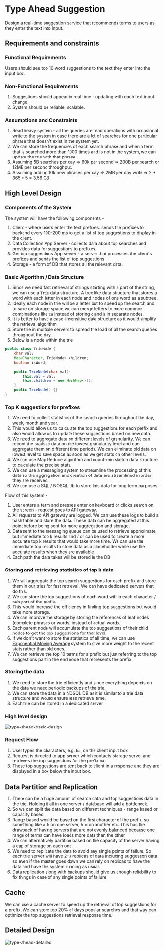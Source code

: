 # Type Ahead Suggestion

Design a real-time suggestion service that recommends terms to users as they enter the text into input.

## Requirements and constraints

### Functional Requirements

Users should see top 10 word suggestions to the text they enter into the input box. 

### Non-Functional Requirements

1. Suggestions should appear in real time - updating with each text input change.
2. System should be reliable, scalable.

### Assumptions and Constraints

1. Read heavy system - all the queries are read operations with occasional write to the system in case there are a lot of searches for one particular phrase that doesn't exist in the system yet.
2. We can store the frequencies of each search phrase and when a term that is searched more than 1000 times and is not in the system, we can update the trie with that phrase.
3. Assuming 5B searches per day => 60k per second => 200B per search or 12MB per second throughput.
4. Assuming adding 10k new phrases per day => 2MB per day write => 2 * 365 * 5 = 3.56 GB

## High Level Design

### Components of the System

The system will have the following components -
1. Client - where users enter the text prefixes. sends the prefixes to backend every 100-200 ms to get a list of top suggestions to display in the client.
2. Data Collection App Server - collects data about top searches and provides data for suggestions to prefixes.
3. Get top suggestions App server - a server that processes the client's prefixes and sends the list of top suggestions
4. Storage - a form of DB that stores all the relevant data.


### Basic Algorithm / Data Structure

1. Since we need fast retrieval of strings starting with a part of the string, we can use a `Trie` data structure. A tree like data structure that stores a word with each letter in each node and nodes of one word as a subtree.
2. Ideally each node in trie will be a letter but to speed up the search and to save on storage space we can merge letters to more common combinations like `ca` instead of storing `c` and `a` in separate nodes. 
3. It is better to have a case-insensitive data structure as it would simplify the retrieval algorithm
4. Store trie in multiple servers to spread the load of all the search queries throughout the day.
5. Below is a node within the trie

```java
public class TrieNode {
    char val;
    Map<Character, TrieNode> children;
    boolean isWord;

    public TrieNode(char val){
        this.val = val;
        this.children = new HashMap<>();
    }
    public TrieNode() {}
}
```

### Top K suggestions for prefixes

1. We need to collect statistics of the search queries throughout the day, week, month and year. 
2. This would allow us to calculate the top suggestions for each prefix and also would allow us to update these suggestions based on new data.
3. We need to aggregate data on different levels of granularity. We can record the statistic data on the lowest granularity level and can aggregate them on different time periods. We can eliminate old data on lowest level to save space as soon as we get stats on other levels.
4. We can use Map Reduce algorithm and count-min sketch data structure to calculate the precise stats.
5. We can use a messaging system to streamline the processing of this data so the aggregation and creation of data are streamlined in order they are received.
6. We can use a SQL / NOSQL db to store this data for long term purposes.

Flow of this system -

1. User enters a term and presses enter on keyboard or clicks search on the screen - request goes to API gateway.
2. All requests to API gateway are logged. We can use these logs to build a hash table and store the data. These data can be aggregated at this point before being sent for more aggregation and storage.
3. Data sent to the messaging queue can be used to retrieve approximate but immediate top k results and / or can be used to create a more accurate top k results that would take more time. We can use the immediate top results to store data as a placeholder while use the accurate results when they are available.
4. Each path the data takes will be stored in the DB

### Storing and retrieving statistics of top k data 

1. We will aggregate the top search suggestions for each prefix and store them in our tries for fast retrieval. We can have dedicated servers that do this. 
2. We can store the top suggestions of each word within each character / sub part of the prefix.
3. This would increase the efficiency in finding top suggestions but would take more storage. 
4. We can improve the storage by storing the references of leaf nodes (complete phrases or words) instead of actual words. 
5. Each parent node will accumulate the top suggestions of their child nodes to get the top suggestions for that level. 
6. If we don't want to store the statistics of all time, we can use [Exponential Moving Average](https://en.wikipedia.org/wiki/Moving_average#Exponential_moving_average) system to give more weight to the recent stats rather than old ones. 
7. We can retrieve the top 10 terms for a prefix but just referring to the top suggestions part in the end node that represents the prefix.

### Storing the data

1. We need to store the trie efficiently and since everything depends on the data we need periodic backups of the trie.
2. We can store the data in a NOSQL DB as it is similar to a trie data structure and would ensure less retrieval time.
3. Each trie can be stored in a dedicated server


### High level design

![type-ahead-basic-design](https://i.imgur.com/00cPqcK.png)

### Request Flow

1. User types the characters, e.g. `ba`, on the client input box
2. Request is directed to app server which contacts storage server and retrieves the top suggestions for the prefix `ba`
3. These top suggestions are sent back to client in a response and they are displayed in a box below the input box.

## Data Partition and Replication

1. There can be a huge amount of search data and top suggestions data in the trie. Holding it all in one server / database will add a bottleneck.
2. So we can split the data based on different techniques - range based or capacity based
3. Range based would be based on the first character of the prefix, so something like `a-h` on one server, `h-m` on another etc. This has the drawback of having servers that are not evenly balanced because one range of terms can have loads more data than the other
4. We can alternatively partition based on the capacity of the server having a cap of storage on each one.
5. We need to replicate the data to avoid any single points of failure. So each trie server will have 2-3 replicas of data including suggestion data so even if the master goes down we can rely on replicas to have the data and have the system running as usual.
6. Data replication along with backups should give us enough reliability to fix things in case of any single points of failure

## Cache

We can use a cache server to speed up the retrieval of top suggestions for a prefix. We can store top 20% of days popular searches and that way can optimize the top suggestions retrieval response time.

## Detailed Design

![type-ahead-detailed](https://i.imgur.com/RLXo6pq.png)